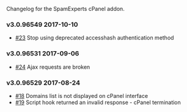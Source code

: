Changelog for the SpamExperts cPanel addon. 

### v3.0.96549 2017-10-10

 - [#23](https://github.com/SpamExperts/cpanel-addon/issues/23) Stop using deprecated accesshash authentication method

### v3.0.96531 2017-09-06

 - [#24](https://github.com/SpamExperts/cpanel-addon/issues/24) Ajax requests are broken

### v3.0.96529 2017-08-24

 - [#18](https://github.com/SpamExperts/cpanel-addon/issues/18) Domains list is not displayed on cPanel interface
 - [#19](https://github.com/SpamExperts/cpanel-addon/issues/19) Script hook returned an invalid response - cPanel termination
